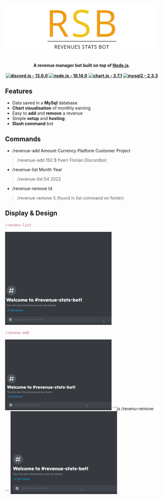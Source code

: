 <h1 align="center">
    <br>
    <img alt="RBS Logo" src="src/Assets/RSB_logo_banner.jpg" width="500"/>
    <br>
</h1>

<h4 align="center">A revenue manager bot built on top of <a href="https://nodejs.org/en/" target="_blank">Node.js</a>.
</br>
</br>
<a href="https://www.npmjs.com/package/discord.js"><img src="https://img.shields.io/static/v1?label=discord.js&message=13.6.0&color=2ea44f&logo=discord&logoColor=white" alt="discord.js - 13.6.0"></a>
<a href="https://www.npmjs.com/package/discord.js"><img src="https://img.shields.io/static/v1?label=node.js&message=16.14.0&color=2ea44f&logo=node.js" alt="node.js - 16.14.0"></a>
<a href="https://www.npmjs.com/package/discord.js"><img src="https://img.shields.io/static/v1?label=chart.js&message=3.7.1&color=2ea44f&logo=chart.js" alt="chart.js - 3.7.1"></a>
<a href="https://www.npmjs.com/package/discord.js"><img src="https://img.shields.io/static/v1?label=mysql2&message=2.3.3&color=2ea44f&logo=mysql&logoColor=white" alt="mysql2 - 2.3.3"></a>
</h4>



## Features
- Data saved in a **MySql** database
- **Chart visualisation** of monthly earning
- Easy to **add** and **remove** a revenue
- Simple **setup** and **hosting**
- **Slash command** bot

## Commands
- /revenue-add Amount Currency Platform Customer Project
> /revenue-add 150 $ fiverr Florian Discordbot
- /revenue-list Month Year
> /revenue-list 04 2022
- /revenue-remove Id 
> /revenue-remove 5 (found in list command on footer)

## Display & Design
```js
/revenu-list
``` 
<img alt="RBS Logo" src="src/Assets/discord_example.gif" width="350"/> 

```js
/revenu-add
``` 
<img alt="RBS Logo" src="src/Assets/discord_example2.gif" width="350"/> 
```js
/revenu-remove
``` 
<img alt="RBS Logo" src="src/Assets/discord_example3.gif" width="350"/> 


